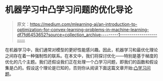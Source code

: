 # 机器学习中凸学习问题的优化导论

> 原文：<https://medium.com/mlearning-ai/an-introduction-to-optimization-for-convex-learning-problems-in-machine-learning-df7fd6453652?source=collection_archive---------1----------------------->

在机器学习中，我们通常对模型的更好性能感兴趣。因此，机器学习和最优化理论之间存在着一种强制性的联系。在本文中，我们将探讨优化——特别是基于梯度的优化的几个主题。我们还假设我们正在处理一个凸学习问题，即我们的函数和假设集是凸的。假设这个理论是已知的，否则你从阅读下面这篇文章开始:[凸学习问题](/mlearning-ai/an-introduction-to-convex-learning-problems-566cd219820e)。